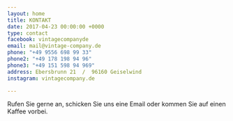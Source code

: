 ```yaml
---
layout: home
title: KONTAKT
date: 2017-04-23 00:00:00 +0000
type: contact
facebook: vintagecompanyde
email: mail@vintage-company.de
phone: "+49 9556 698 99 33"
phone2: "+49 178 198 94 96"
phone3: "+49 151 598 94 969"
address: Ebersbrunn 21  /  96160 Geiselwind
instagram: vintagecompany.de

---
```

Rufen Sie gerne an, schicken Sie uns eine Email oder kommen Sie auf einen Kaffee vorbei.